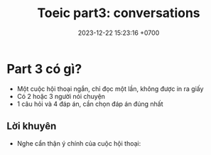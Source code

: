 ﻿---
layout: post
title:  "Toeic part3: conversations"
date:   2023-12-22 15:23:16 +0700
categories: toeic part3
---

# Part 3 có gì?
- Một cuộc hội thoại ngắn, chỉ đọc một lần, không được in ra giấy
- Có 2 hoặc 3 người nói chuyện
- 1 câu hỏi và 4 đáp án, cần chọn đáp án đúng nhất

## Lời khuyên
- Nghe cẩn thận ý chính của cuộc hội thoại:
